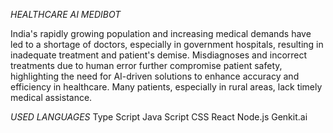 *HEALTHCARE AI MEDIBOT*

India's rapidly growing population and increasing medical demands have led to a shortage of doctors, especially in government hospitals, resulting in inadequate treatment and patient's demise.
Misdiagnoses and incorrect treatments due to human error further compromise patient safety, highlighting the need for AI-driven solutions to enhance accuracy and efficiency in healthcare.
Many patients, especially in rural areas, lack timely medical assistance.


*USED LANGUAGES*
Type Script
Java Script
CSS
React
Node.js
Genkit.ai
